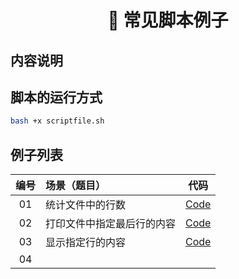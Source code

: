 <h1 align="center">📔 常见脚本例子</h1>

## 内容说明

## 脚本的运行方式
```sh
bash +x scriptfile.sh
```
## 例子列表

|编号|场景（题目）|代码|
|:--:|:--|:--:|
|01|统计文件中的行数|[Code](./code/ex01.sh)|
|02|打印文件中指定最后行的内容|[Code](./code/ex02.sh)|
|03|显示指定行的内容|[Code](./code/ex03.sh)|
|04|||||||||
